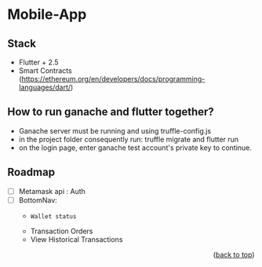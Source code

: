 # Mobile-App

<!-- ROADMAP -->

## Stack

- Flutter + 2.5
- Smart Contracts (https://ethereum.org/en/developers/docs/programming-languages/dart/)

## How to run ganache and flutter together?

- Ganache server must be running and using truffle-config.js
- in the project folder consequently run: truffle migrate and flutter run
- on the login page, enter ganache test account's private key to continue.

## Roadmap

- [ ] Metamask api : Auth
- [ ] BottomNav:
  -     Wallet status
  - Transaction Orders
  - View Historical Transactions

<p align="right">(<a href="#top">back to top</a>)</p>
